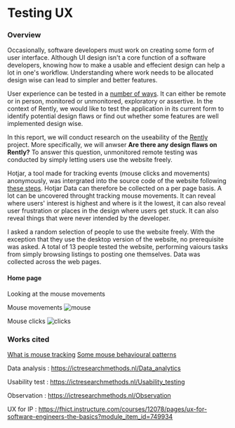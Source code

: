 # Testing UX

### Overview
Occasionally, software developers must work on creating some form of user interface. Although UI design isn't a core function of a software developers, knowing how to make a usable and effecient design can help a lot in one's workflow. Understanding where work needs to be allocated design wise can lead to simpler and better features.

User experience can be tested in a [number of ways](https://www.hotjar.com/usability-testing/methods/). It can either be remote or in person, monitored or unmonitored, exploratory or assertive. In the context of Rently, we would like to test the application in its current form to identify potential design flaws or find out whether some features are well implemented design wise.

In this report, we will conduct research on the useability of the [Rently](https://github.com/rently-io) project. More specifically, we will anwser **Are there any design flaws on Rently?** To answer this question, unmonitored remote testing was conducted by simply letting users use the website freely.

Hotjar, a tool made for tracking events (mouse clicks and movements) anonymously, was intergrated into the source code of the website following [these steps](https://help.hotjar.com/hc/en-us/articles/115009336727-How-to-Install-your-Hotjar-Tracking-Code). Hotjar  Data can therefore be collected on a per page basis. A lot can be uncovered throught tracking mouse movements. It can reveal where users' interest is highest and where is it the lowest, it can also reveal user frustration or places in the design where users get stuck. It can also reveal things that were never intended by the developer. 

I asked a random selection of people to use the website freely. With the exception that they use the desktop version of the website, no prerequisite was asked. A total of 13 people tested the website, performing vaiours tasks from simply browsing listings to posting one themselves. Data was collected across the web pages.

#### Home page
Looking at the mouse movements 

Mouse movements
![mouse](https://i.imgur.com/38AUB0l.jpg)

Mouse clicks
![clicks](https://i.imgur.com/j5V6Owr.jpg)

### Works cited

[What is mouse tracking](https://bootcamp.uxdesign.cc/mouse-tracking-what-it-is-and-how-to-use-to-understand-user-behaviour-30180e6da44c)
[Some mouse behavioural patterns](https://www.trymyui.com/blog/2016/10/28/mouse-movement-patterns-and-user-frustration/)

Data analysis : https://ictresearchmethods.nl/Data_analytics

Usability test : https://ictresearchmethods.nl/Usability_testing

Observation : https://ictresearchmethods.nl/Observation

UX for IP : https://fhict.instructure.com/courses/12078/pages/ux-for-software-engineers-the-basics?module_item_id=749934
